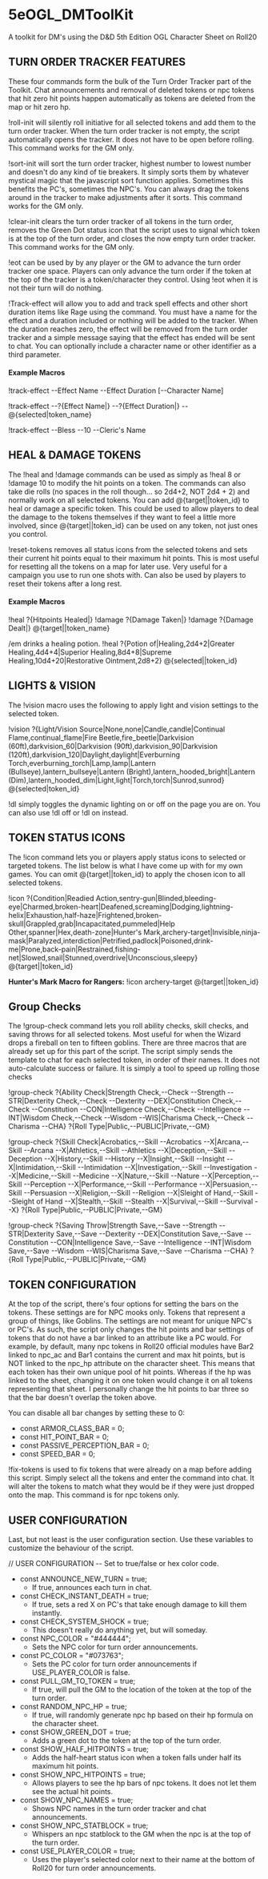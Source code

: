 # 5eOGL_DMToolKit
A toolkit for DM's using the D&amp;D 5th Edition OGL Character Sheet on Roll20

## TURN ORDER TRACKER FEATURES

These four commands form the bulk of the Turn Order Tracker part of the Toolkit. Chat announcements and removal of deleted tokens or npc tokens that hit zero hit points happen automatically as tokens are deleted from the map or hit zero hp. 

!roll-init will silently roll initiative for all selected tokens and add them to the turn order tracker. When the turn order tracker is not empty, the script automatically opens the tracker. It does not have to be open before rolling. This command works for the GM only.

!sort-init will sort the turn order tracker, highest number to lowest number and doesn't do any kind of tie breakers. It simply sorts them by whatever mystical magic that the javascript sort function applies. Sometimes this benefits the PC's, sometimes the NPC's. You can always drag the tokens around in the tracker to make adjustments after it sorts. This command works for the GM only.

!clear-init clears the turn order tracker of all tokens in the turn order, removes the Green Dot status icon that the script uses to signal which token is at the top of the turn order, and closes the now empty turn order tracker. This command works for the GM only.

!eot can be used by by any player or the GM to advance the turn order tracker one space. Players can only advance the turn order if the token at the top of the tracker is a token/character they control. Using !eot when it is not their turn will do nothing.

!Track-effect will allow you to add and track spell effects and other short duration items like Rage using the command. You must have a name for the effect and a duration included or nothing will be added to the tracker. When the duration reaches zero, the effect will be removed from the turn order tracker and a simple message saying that the effect has ended will be sent to chat. You can optionally include a character name or other identifier as a third parameter. 

#### Example Macros
!track-effect --Effect Name --Effect Duration [--Character Name]

!track-effect --?{Effect Name|} --?{Effect Duration|} --@{selected|token_name}

!track-effect --Bless --10 --Cleric's Name

## HEAL & DAMAGE TOKENS

The !heal and !damage commands can be used as simply as !heal 8 or !damage 10 to modify the hit points on a token. The commands can also take die rolls (no spaces in the roll though... so 2d4+2, NOT 2d4 + 2) and normally work on all selected tokens. You can add @{target||token_id} to heal or damage a specific token. This could be used to allow players to deal the damage to the tokens themselves if they want to feel a little more involved, since @{target||token_id} can be used on any token, not just ones you control.

!reset-tokens removes all status icons from the selected tokens and sets their current hit points equal to their maximum hit points. This is most useful for resetting all the tokens on a map for later use. Very useful for a campaign you use to run one shots with. Can also be used by players to reset their tokens after a long rest.

#### Example Macros
!heal ?{Hitpoints Healed|}
!damage ?{Damage Taken|}
!damage ?{Damage Dealt|} @{target||token_name}

/em drinks a healing potion.
!heal ?{Potion of|Healing,2d4+2|Greater Healing,4d4+4|Superior Healing,8d4+8|Supreme Healing,10d4+20|Restorative Ointment,2d8+2} @{selected||token_id}

## LIGHTS & VISION

The !vision macro uses the following to apply light and vision settings to the selected token. 

!vision ?{Light/Vision Source|None,none|Candle,candle|Continual Flame,continual_flame|Fire Beetle,fire_beetle|Darkvision (60ft),darkvision_60|Darkvision (90ft),darkvision_90|Darkvision (120ft),darkvision_120|Daylight,daylight|Everburning Torch,everburning_torch|Lamp,lamp|Lantern (Bullseye),lantern_bullseye|Lantern (Bright),lantern_hooded_bright|Lantern (Dim),lantern_hooded_dim|Light,light|Torch,torch|Sunrod,sunrod} @{selected|token_id}

!dl simply toggles the dynamic lighting on or off on the page you are on. You can also use !dl off or !dl on instead.

## TOKEN STATUS ICONS

The !icon command lets you or players apply status icons to selected or targeted tokens. The list below is what I have come up with for my own games. You can omit @{target||token_id} to apply the chosen icon to all selected tokens.

!icon ?{Condition|Readied Action,sentry-gun|Blinded,bleeding-eye|Charmed,broken-heart|Deafened,screaming|Dodging,lightning-helix|Exhaustion,half-haze|Frightened,broken-skull|Grappled,grab|Incapacitated,pummeled|Help Other,spanner|Hex,death-zone|Hunter's Mark,archery-target|Invisible,ninja-mask|Paralyzed,interdiction|Petrified,padlock|Poisoned,drink-me|Prone,back-pain|Restrained,fishing-net|Slowed,snail|Stunned,overdrive|Unconscious,sleepy} @{target||token_id}

**Hunter's Mark Macro for Rangers:** !icon archery-target @{target||token_id}

## Group Checks

The !group-check command lets you roll ability checks, skill checks, and saving throws for all selected tokens. Most useful for when the Wizard drops a fireball on ten to fifteen goblins. There are three macros that are already set up for this part of the script. The script simply sends the template to chat for each selected token, in order of their names. It does not auto-calculate success or failure. It is simply a tool to speed up rolling those checks

!group-check ?{Ability Check|Strength Check,--Check --Strength --STR|Dexterity Check,--Check --Dexterity --DEX|Constitution Check,--Check --Constitution --CON|Intelligence Check,--Check --Intelligence --INT|Wisdom Check,--Check --Wisdom --WIS|Charisma Check,--Check --Charisma --CHA} ?{Roll Type|Public,--PUBLIC|Private,--GM}

!group-check ?{Skill Check|Acrobatics,--Skill --Acrobatics --X|Arcana,--Skill --Arcana --X|Athletics,--Skill --Athletics --X|Deception,--Skill --Deception --X|History,--Skill --History --X|Insight,--Skill --Insight --X|Intimidation,--Skill --Intimidation --X|Investigation,--Skill --Investigation --X|Medicine,--Skill --Medicine --X|Nature,--Skill --Nature --X|Perception,--Skill --Perception --X|Performance,--Skill --Performance --X|Persuasion,--Skill --Persuasion --X|Religion,--Skill --Religion --X|Sleight of Hand,--Skill --Sleight of Hand --X|Stealth,--Skill --Stealth --X|Survival,--Skill --Survival --X} ?{Roll Type|Public,--PUBLIC|Private,--GM}

!group-check ?{Saving Throw|Strength Save,--Save --Strength --STR|Dexterity Save,--Save --Dexterity --DEX|Constitution Save,--Save --Constitution --CON|Intelligence Save,--Save --Intelligence --INT|Wisdom Save,--Save --Wisdom --WIS|Charisma Save,--Save --Charisma --CHA} ?{Roll Type|Public,--PUBLIC|Private,--GM}

## TOKEN CONFIGURATION
At the top of the script, there's four options for setting the bars on the tokens. These settings are for NPC mooks only. Tokens that represent a group of things, like Goblins. The settings are not meant for unique NPC's or PC's. As such, the script only changes the hit points and bar settings of tokens that do not have a bar linked to an attribute like a PC would. For example, by default, many npc tokens in Roll20 official modules have Bar2 linked to npc_ac and Bar1 contains the current and max hit points, but is NOT linked to the npc_hp attribute on the character sheet. This means that each token has their own unique pool of hit points. Whereas if the hp was linked to the sheet, changing it on one token would change it on all tokens representing that sheet. I personally change the hit points to bar three so that the bar doesn't overlap the token above.

You can disable all bar changes by setting these to 0:

* const ARMOR_CLASS_BAR        = 0;
* const HIT_POINT_BAR          = 0;
* const PASSIVE_PERCEPTION_BAR = 0;
* const SPEED_BAR              = 0;

!fix-tokens is used to fix tokens that were already on a map before adding this script. Simply select all the tokens and enter the command into chat. It will alter the tokens to match what they would be if they were just dropped onto the map. This command is for npc tokens only.

## USER CONFIGURATION
Last, but not least is the user configuration section. Use these variables to customize the behaviour of the script.

// USER CONFIGURATION -- Set to true/false or hex color code.
* const ANNOUNCE_NEW_TURN     = true;
  * If true, announces each turn in chat.
* const CHECK_INSTANT_DEATH   = true;
  * If true, sets a red X on PC's that take enough damage to kill them instantly.
* const CHECK_SYSTEM_SHOCK    = true;
  * This doesn't really do anything yet, but will someday.
* const NPC_COLOR             = "#444444";
  * Sets the NPC color for turn order announcements.
* const PC_COLOR              = "#073763";
  * Sets the PC color for turn order announcements if USE_PLAYER_COLOR is false.
* const PULL_GM_TO_TOKEN      = true;
  * If true, will pull the GM to the location of the token at the top of the turn order.
* const RANDOM_NPC_HP         = true;
  * If true, will randomly generate npc hp based on their hp formula on the character sheet.
* const SHOW_GREEN_DOT        = true;
  * Adds a green dot to the token at the top of the turn order.
* const SHOW_HALF_HITPOINTS   = true;
  * Adds the half-heart status icon when a token falls under half its maximum hit points.
* const SHOW_NPC_HITPOINTS    = true;
  * Allows players to see the hp bars of npc tokens. It does not let them see the actual hit points.
* const SHOW_NPC_NAMES        = true;
  * Shows NPC names in the turn order tracker and chat announcements.
* const SHOW_NPC_STATBLOCK    = true;
  * Whispers an npc statblock to the GM when the npc is at the top of the turn order.
* const USE_PLAYER_COLOR      = true;
  * Uses the player's selected color next to their name at the bottom of Roll20 for turn order announcements.
